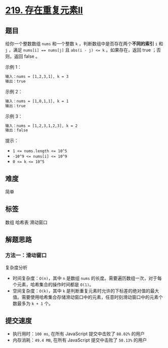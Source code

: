 # [219. 存在重复元素II](https://leetcode-cn.com/problems/contains-duplicate-ii/)

## 题目

给你一个整数数组 `nums` 和一个整数 `k` ，判断数组中是否存在两个**不同的索引** `i` 和 `j` ，满足 `nums[i] == nums[j]` 且 `abs(i - j) <= k` 。如果存在，返回 true ；否则，返回 false 。

示例 1：

```txt
输入：nums = [1,2,3,1], k = 3
输出：true
```

示例 2：

```txt
输入：nums = [1,0,1,1], k = 1
输出：true
```

示例 3：

```txt
输入：nums = [1,2,3,1,2,3], k = 2
输出：false
```

提示：

- `1 <= nums.length <= 10^5`
- `-10^9 <= nums[i] <= 10^9`
- `0 <= k <= 10^5`

## 难度

简单

## 标签

数组 哈希表 滑动窗口

## 解题思路

### 方法一：滑动窗口

复杂度分析

- 时间复杂度：`O(n)`，其中 `n` 是数组 `nums` 的长度。需要遍历数组一次，对于每个元素，哈希集合的操作时间都是 `O(1)`。
- 空间复杂度：`O(k)`，其中 `k` 是判断重复元素时允许的下标差的绝对值的最大值。需要使用哈希集合存储滑动窗口中的元素，任意时刻滑动窗口中的元素个数最多为 `k + 1` 个。

## 提交速度

- 执行用时：`100 ms`, 在所有 JavaScript 提交中击败了 `88.02%` 的用户
- 内存消耗：`49.4 MB`, 在所有 JavaScript 提交中击败了 `58.13%` 的用户
